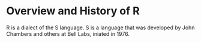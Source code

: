 
# Overview and History of R

R is a dialect of the S language. S is a language that was developed by John Chambers and others at Bell Labs, iniated in 1976.
<!--stackedit_data:
eyJoaXN0b3J5IjpbODU4NTAxMzg3LDczMDk5ODExNl19
-->